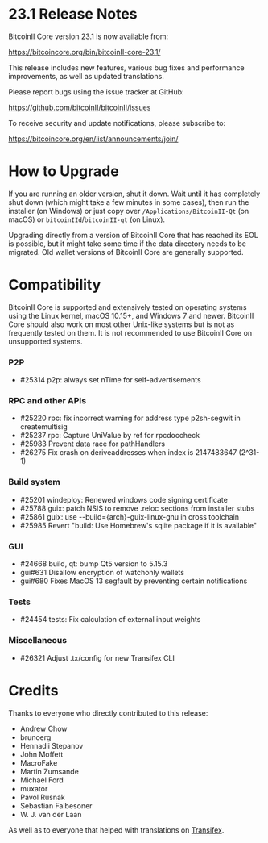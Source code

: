 23.1 Release Notes
==================

BitcoinII Core version 23.1 is now available from:

  <https://bitcoincore.org/bin/bitcoinII-core-23.1/>

This release includes new features, various bug fixes and performance
improvements, as well as updated translations.

Please report bugs using the issue tracker at GitHub:

  <https://github.com/bitcoinII/bitcoinII/issues>

To receive security and update notifications, please subscribe to:

  <https://bitcoincore.org/en/list/announcements/join/>

How to Upgrade
==============

If you are running an older version, shut it down. Wait until it has completely
shut down (which might take a few minutes in some cases), then run the
installer (on Windows) or just copy over `/Applications/BitcoinII-Qt` (on macOS)
or `bitcoinIId`/`bitcoinII-qt` (on Linux).

Upgrading directly from a version of BitcoinII Core that has reached its EOL is
possible, but it might take some time if the data directory needs to be migrated. Old
wallet versions of BitcoinII Core are generally supported.

Compatibility
==============

BitcoinII Core is supported and extensively tested on operating systems
using the Linux kernel, macOS 10.15+, and Windows 7 and newer.  BitcoinII
Core should also work on most other Unix-like systems but is not as
frequently tested on them.  It is not recommended to use BitcoinII Core on
unsupported systems.

### P2P

- #25314 p2p: always set nTime for self-advertisements

### RPC and other APIs

- #25220 rpc: fix incorrect warning for address type p2sh-segwit in createmultisig
- #25237 rpc: Capture UniValue by ref for rpcdoccheck
- #25983 Prevent data race for pathHandlers
- #26275 Fix crash on deriveaddresses when index is 2147483647 (2^31-1)

### Build system

- #25201 windeploy: Renewed windows code signing certificate
- #25788 guix: patch NSIS to remove .reloc sections from installer stubs
- #25861 guix: use --build={arch}-guix-linux-gnu in cross toolchain
- #25985 Revert "build: Use Homebrew's sqlite package if it is available"

### GUI

- #24668 build, qt: bump Qt5 version to 5.15.3
- gui#631 Disallow encryption of watchonly wallets
- gui#680 Fixes MacOS 13 segfault by preventing certain notifications

### Tests

- #24454 tests: Fix calculation of external input weights

### Miscellaneous

- #26321 Adjust .tx/config for new Transifex CLI

Credits
=======

Thanks to everyone who directly contributed to this release:

- Andrew Chow
- brunoerg
- Hennadii Stepanov
- John Moffett
- MacroFake
- Martin Zumsande
- Michael Ford
- muxator
- Pavol Rusnak
- Sebastian Falbesoner
- W. J. van der Laan

As well as to everyone that helped with translations on
[Transifex](https://www.transifex.com/bitcoinII/bitcoinII/).
